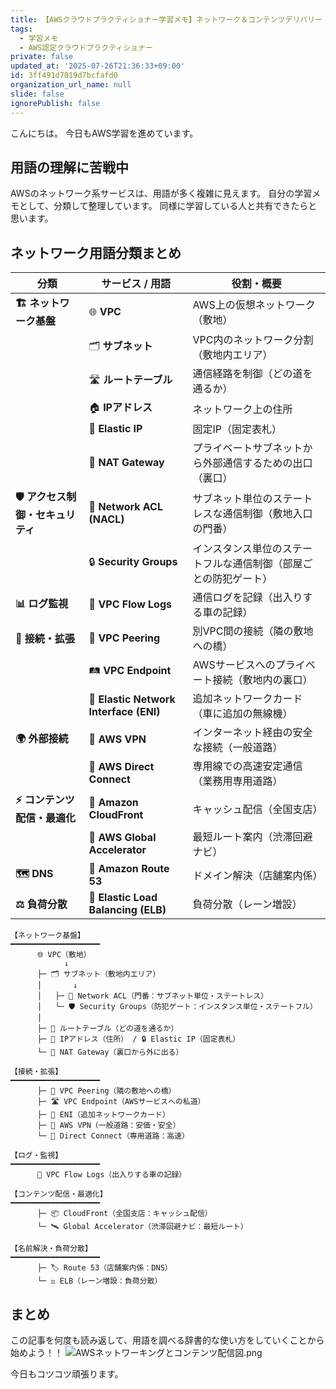 ```yaml
---
title: 【AWSクラウドプラクティショナー学習メモ】ネットワーク＆コンテンツデリバリー「用語ミニ辞書」
tags:
  - 学習メモ
  - AWS認定クラウドプラクティショナー
private: false
updated_at: '2025-07-26T21:36:33+09:00'
id: 3ff491d7019d7bcfafd0
organization_url_name: null
slide: false
ignorePublish: false
---
```

こんにちは。
今日もAWS学習を進めています。


## 用語の理解に苦戦中
AWSのネットワーク系サービスは、用語が多く複雑に見えます。
自分の学習メモとして、分類して整理しています。
同様に学習している人と共有できたらと思います。

## ネットワーク用語分類まとめ

| 分類 | サービス / 用語 | 役割・概要 |
|------|----------------|------------|
| **🏗 ネットワーク基盤** | 🌐 **VPC** | AWS上の仮想ネットワーク（敷地） |
|      | 🗂 **サブネット** | VPC内のネットワーク分割（敷地内エリア） |
|      | 🛣 **ルートテーブル** | 通信経路を制御（どの道を通るか） |
|      | 🏠 **IPアドレス** | ネットワーク上の住所 |
|      | 📛 **Elastic IP** | 固定IP（固定表札） |
|      | 🚪 **NAT Gateway** | プライベートサブネットから外部通信するための出口（裏口） |
| **🛡 アクセス制御・セキュリティ** | 🚧 **Network ACL (NACL)** | サブネット単位のステートレスな通信制御（敷地入口の門番） |
|      | 🔒 **Security Groups** | インスタンス単位のステートフルな通信制御（部屋ごとの防犯ゲート） |
| **📊 ログ監視** | 📜 **VPC Flow Logs** | 通信ログを記録（出入りする車の記録） |
| **🔗 接続・拡張** | 🌉 **VPC Peering** | 別VPC間の接続（隣の敷地への橋） |
|      | 🛤 **VPC Endpoint** | AWSサービスへのプライベート接続（敷地内の裏口） |
|      | 📡 **Elastic Network Interface (ENI)** | 追加ネットワークカード（車に追加の無線機） |
| **🌍 外部接続** | 🚗 **AWS VPN** | インターネット経由の安全な接続（一般道路） |
|      | 🚚 **AWS Direct Connect** | 専用線での高速安定通信（業務用専用道路） |
| **⚡ コンテンツ配信・最適化** | 🏪 **Amazon CloudFront** | キャッシュ配信（全国支店） |
|      | 🧭 **AWS Global Accelerator** | 最短ルート案内（渋滞回避ナビ） |
| **🗺 DNS** | 📍 **Amazon Route 53** | ドメイン解決（店舗案内係） |
| **⚖ 負荷分散** | 🔀 **Elastic Load Balancing (ELB)** | 負荷分散（レーン増設） |


```
【ネットワーク基盤】
━━━━━━━━━━━━━━━━━━━━
      🌐 VPC（敷地）
            ↓
      ├─ 🗂 サブネット（敷地内エリア）
      │       ↓
      │   ├─ 🚧 Network ACL（門番：サブネット単位・ステートレス）
      │   └─ 🛡 Security Groups（防犯ゲート：インスタンス単位・ステートフル）
      │
      ├─ 📜 ルートテーブル（どの道を通るか）
      ├─ 🔢 IPアドレス（住所） / 🔒 Elastic IP（固定表札）
      └─ 🚪 NAT Gateway（裏口から外に出る）

【接続・拡張】
━━━━━━━━━━━━━━━━━━━━
      ├─ 🌉 VPC Peering（隣の敷地への橋）
      ├─ 🛣 VPC Endpoint（AWSサービスへの私道）
      ├─ 📡 ENI（追加ネットワークカード）
      ├─ 🔗 AWS VPN（一般道路：安価・安全）
      └─ 🚀 Direct Connect（専用道路：高速）

【ログ・監視】
━━━━━━━━━━━━━━━━━━━━
      📝 VPC Flow Logs（出入りする車の記録）

【コンテンツ配信・最適化】
━━━━━━━━━━━━━━━━━━━━
      ├─ 📦 CloudFront（全国支店：キャッシュ配信）
      └─ 🛰 Global Accelerator（渋滞回避ナビ：最短ルート）

【名前解決・負荷分散】
━━━━━━━━━━━━━━━━━━━━
      ├─ 🏷 Route 53（店舗案内係：DNS）
      └─ ⚖ ELB（レーン増設：負荷分散）
```
## まとめ
この記事を何度も読み返して、用語を調べる辞書的な使い方をしていくことから始めよう！！
![AWSネットワーキングとコンテンツ配信図.png](https://qiita-image-store.s3.ap-northeast-1.amazonaws.com/0/4063992/4f4055e0-4998-4058-abd4-22c1d83655fb.png)



今日もコツコツ頑張ります。
